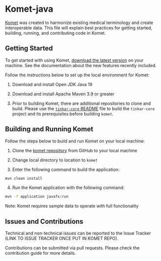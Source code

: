 # Komet-java

[Komet](https://www.ikm.dev/platform) was created to harmonize existing medical terminology and create interoperable data. This file will explain best practices for getting started, building, running, and contributing code in Komet. 

## Getting Started

To get started with using Komet, [download the latest version](https://www.ikm.dev/install) on your machine. See the documentation about the new features recently included.

Follow the instructions below to set up the local environment for Komet:

1. Download and install Open JDK Java 19

2. Download and install Apache Maven 3.9 or greater

3. Prior to building Komet, there are additional repositories to clone and build. Please use the [`tinkar-core` README](https://github.com/ikmdev/tinkar-core/blob/main/README.md) file to build the `tinkar-core` project and its prerequisites before building `komet`.

## Building and Running Komet

Follow the steps below to build and run Komet on your local machine:

1. Clone the [komet repository](https://github.com/ikmdev/komet) from GitHub to your local machine

2. Change local directory to location to `komet`

3. Enter the following command to build the application:

```bash
mvn clean install
```

4. Run the Komet application with the following command:

```bash
mvn -f application javafx:run
```

Note: Komet requires sample data to operate with full functionality

## Issues and Contributions
Technical and non-technical issues can be reported to the Issue Tracker (LINK TO ISSUE TRACKER ONCE PUT IN KOMET REPO).

Contributions can be submitted via pull requests. Please check the contribution guide for more details.
